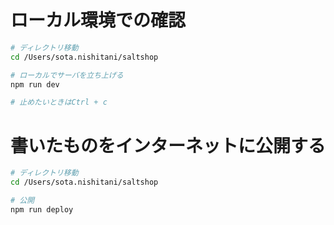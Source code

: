 # ローカル環境での確認

```bash
# ディレクトリ移動
cd /Users/sota.nishitani/saltshop

# ローカルでサーバを立ち上げる
npm run dev

# 止めたいときはCtrl + c
```

# 書いたものをインターネットに公開する

```bash
# ディレクトリ移動
cd /Users/sota.nishitani/saltshop

# 公開
npm run deploy
```
